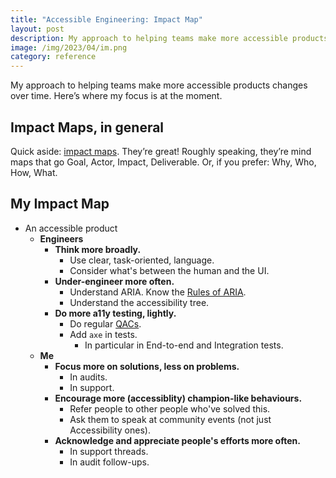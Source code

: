 ```yaml
---
title: "Accessible Engineering: Impact Map"
layout: post
description: My approach to helping teams make more accessible products, in an Impact Map format.
image: /img/2023/04/im.png
category: reference
---
```


My approach to helping teams make more accessible products changes over time. Here’s where my focus is at the moment.

## Impact Maps, in general

Quick aside: [impact maps](https://www.impactmapping.org/). They’re great! Roughly speaking, they’re mind maps that go Goal, Actor, Impact, Deliverable. Or, if you prefer: Why, Who, How, What.

## My Impact Map

- An accessible product
	- **Engineers**
		- **Think more broadly.**
			- Use clear, task-oriented, language.
			- Consider what's between the human and the UI. 
		- **Under-engineer more often.**
			- Understand ARIA. Know the [Rules of ARIA](https://www.w3.org/TR/using-aria/#NOTES).
			- Understand the accessibility tree.
		- **Do more a11y testing, lightly.**
			- Do regular [QACs](http://127.0.0.1:4000/2021/12/13/qac/).
			- Add `axe` in tests.
				- In particular in End-to-end and Integration tests.
	- **Me**
		- **Focus more on solutions, less on problems.**
			- In audits.
			- In support.
		- **Encourage more (accessiblity) champion-like behaviours.**
			- Refer people to other people who've solved this.
			- Ask them to speak at community events (not just Accessibility ones).
		- **Acknowledge and appreciate people's efforts more often.**
			- In support threads.
			- In audit follow-ups.